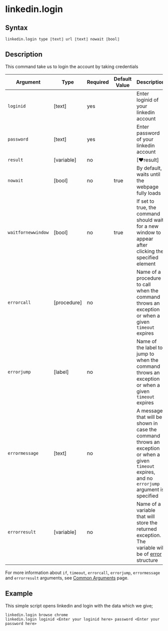 # linkedin.login

## Syntax

```G1ANT
linkedin.login type ⟦text⟧ url ⟦text⟧ nowait ⟦bool⟧
```

## Description


This command take us to login the account by taking credentials

| Argument        | Type | Required | Default Value | Description |
| --------        | ---- | -------- | ------------- | ----------- |
| `loginid`       | [text] |yes           |         |Enter loginid of your linkedin account |
| `password`      | [text] |yes           |         |Enter password of your linkedin account |
| `result`        | [variable]  |no       |         |[♥result] |Name of a variable where the command's result will be stored |
| `nowait`        | [bool] | no           |true     | By default, waits until the webpage fully loads |
| `waitfornewwindow` | [bool]  | no       | true | If set to true, the command should wait for a new window to appear after clicking the specified element || `timeout`       | [timespan  | no                 | [♥timeoutcommand]| Specifies time in milliseconds for G1ANT.Robot to wait for the command to be executed |
| `errorcall`     | [procedure]| no       |         | Name of a procedure to call when the command throws an exception or when a given `timeout` expires |
| `errorjump`     | [label]    | no       |         | Name of the label to jump to when the command throws an exception or when a given `timeout` expires |
| `errormessage`  | [text]     | no       |         | A message that will be shown in case the command throws an exception or when a given `timeout` expires, and no `errorjump` argument is specified |
| `errorresult`   | [variable] | no       |         | Name of a variable that will store the returned exception. The variable will be of [error](https://manual.g1ant.com/link/G1ANT.Language/G1ANT.Language/Structures/ErrorStructure.md) structure  |

For more information about `if`, `timeout`, `errorcall`, `errorjump`, `errormessage` and `errorresult` arguments, see [Common Arguments](https://manual.g1ant.com/link/G1ANT.Manual/appendices/common-arguments.md) page.

## Example

This simple script opens linkedin and login with the data which we give;

```G1ANT
linkedin.login browse chrome
linkedin.login loginid <Enter your loginid here> password <Enter your password here>
```

